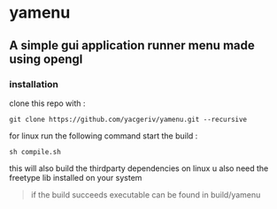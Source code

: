 # yamenu
## A simple gui application runner menu made using opengl

### installation

clone this repo with :
```
git clone https://github.com/yacgeriv/yamenu.git --recursive
```

for linux run the following command start the build :
```
sh compile.sh
```
this will also build the thirdparty dependencies
on linux u also need the freetype lib installed on your system

>if the build succeeds executable can be found in build/yamenu
